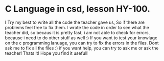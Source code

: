 # C Language in csd, lesson HY-100.


I Try my best to write all the code the teacher gave us, So if there are problems feel free to fix them. I wrote the code in order to see what the teacher did,
so becaus it is pretty fast, i am not able to check for errors, because i need to do other stuff as well :)
If you want to test your knowlage on the c programming lanuage, you can try to fix the errors in the files. Dont ask me to fix all the files :) if you want help,
you can try to ask me or ask the teacher! Thats it! Hope you find it usefull!
